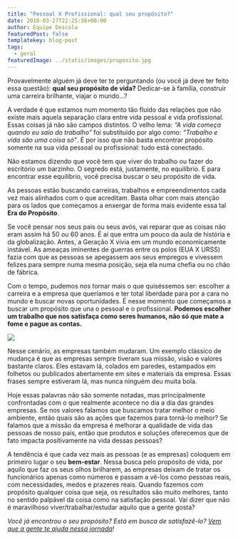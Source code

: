 ```yaml
---
title: "Pessoal X Profissional: qual seu propósito?"
date: 2018-03-27T22:25:38+00:00
author: Equipe Descola
featuredPost: false
templatekey: blog-post
tags:
  - geral
featuredImage: ../static/images/proposito.jpg
---
```

Provavelmente alguém já deve ter te perguntando (ou você já deve ter feito essa questão): **qual seu propósito de vida?** Dedicar-se à família, construir uma carreira brilhante, viajar o mundo…?

A verdade é que estamos num momento tão fluido das relações que não existe mais aquela separação clara entre vida pessoal e vida profissional. Essas coisas já não são campos distintos. O velho lema: *“A vida começa quando eu saio do trabalho”* foi substituído por algo como: *“Trabalho e vida são uma coisa só”*. É por isso que não basta encontrar propósito somente na sua vida pessoal ou profissional: tudo está conectado.

Não estamos dizendo que você tem que viver do trabalho ou fazer do escritório um barzinho. O segredo está, justamente, no equilíbrio. E para encontrar esse equilíbrio, você precisa buscar o seu propósito de vida.

As pessoas estão buscando carreiras, trabalhos e empreendimentos cada vez mais alinhados com o que acreditam. Basta olhar com mais atenção para os lados que começamos a enxergar de forma mais evidente essa tal **Era do Propósito**.

Se você pensar nos seus pais ou seus avós, vai reparar que as coisas não eram assim há 50 ou 60 anos. É aí que entra um pouco da aula de história e da globalização. Antes, a Geração X vivia em um mundo economicamente instável. As ameaças iminentes de guerras entre os polos (EUA X URSS) fazia com que as pessoas se apegassem aos seus empregos e vivessem felizes para sempre numa mesma posição, seja ela numa chefia ou no chão de fábrica.

Com o tempo, pudemos nos tornar mais o que quiséssemos ser: escolher a carreira e a empresa que queríamos e ter total liberdade para por a cara no mundo e buscar novas oportunidades. É nesse momento que começamos a buscar um propósito que una o pessoal e o profissional. **Podemos escolher um trabalho que nos satisfaça como seres humanos, não só que mate a fome e pague as contas.**

![](/images/jordan-whitfield-112404-unsplash-1024x576.jpeg)

Nesse cenário, as empresas também mudaram. Um exemplo clássico de mudança é que as empresas sempre tiveram sua missão, visão e valores bastante claros. Eles estavam lá, colados em paredes, estampados em folhetos ou publicados abertamente em sites e materiais da empresa. Essas frases sempre estiveram lá, mas nunca ninguém deu muita bola.

Hoje essas palavras não são somente notadas, mas principalmente confrontadas com o que realmente acontece no dia a dia das grandes empresas. Se nos valores falamos que buscamos tratar melhor o meio ambiente, então quais são as ações que fazemos para torná-lo melhor? Se falamos que a missão da empresa é melhorar a qualidade de vida das pessoas de nosso país, então que produtos e soluções oferecemos que de fato impacta positivamente na vida dessas pessoas?

A tendência é que cada vez mais as pessoas (e as empresas) coloquem em primeiro lugar o seu **bem-estar**. Nessa busca pelo propósito de vida, por aquilo que faz os seus olhos brilharem, as empresas deixam de tratar os funcionários apenas como números e passam a vê-los como pessoas reais, com necessidades, medos e prazeres reais. Quando fazemos com propósito qualquer coisa que seja, os resultados são muito melhores, tanto no sentido palpável da coisa como na satisfação pessoal. Vai dizer que não é maravilhoso viver/trabalhar/estudar aquilo que a gente gosta?

*Você já encontrou o seu propósito? Está em busca de satisfazê-lo? [Vem que a gente te ajuda nessa jornada](https://descola.org/curso/proposito)!*